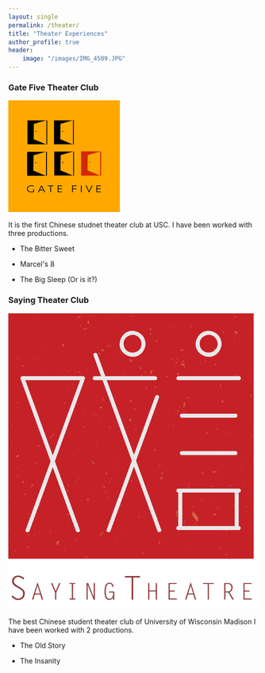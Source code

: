 ```yaml
---
layout: single
permalink: /theater/
title: "Theater Experiences"
author_profile: true
header:
    image: "/images/IMG_4509.JPG"
---
```


### Gate Five Theater Club
![Gate Five Logo](/images/gatefive.png)

It is the first Chinese studnet theater club at USC.
I have been worked with three productions.
* The Bitter Sweet

<!-- ![alt]({{ site.url }}{{ site.baseurl }}/images/IMG_6577.JPG)
![alt]({{ site.url }}{{ site.baseurl }}/images/IMG_6586.JPG) -->

* Marcel's 8

<!-- ![alt]({{ site.url }}{{ site.baseurl }}/images/0327.JPG) -->

* The Big Sleep (Or is it?)
<!-- 
![alt]({{ site.url }}{{ site.baseurl }}/images/AI11.JPG)
![alt]({{ site.url }}{{ site.baseurl }}/images/AI21.JPG)
![alt]({{ site.url }}{{ site.baseurl }}/images/AI32.JPG) -->

### Saying  Theater Club
![Saying Logo](/images/saying.png)

The best Chinese student theater club of University of Wisconsin Madison
I have been worked with 2 productions.
* The Old Story

<!-- ![alt]({{ site.url }}{{ site.baseurl }}/images/DSC_1820.JPG) -->

* The Insanity

<!-- ![alt]({{ site.url }}{{ site.baseurl }}/images/insanity_poster.jpg) -->